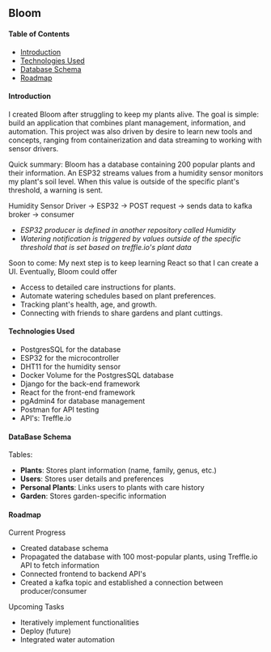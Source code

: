 ## Bloom
#### Table of Contents
- [Introduction](#introduction)
- [Technologies Used](#technologies-used)
- [Database Schema](#database-schema)
- [Roadmap](#roadmap)

#### Introduction

I created Bloom after struggling to keep my plants alive. The goal is simple: build an application that combines plant management, information, and automation. This project was also driven by desire to learn new tools and concepts, ranging from containerization and data streaming to working with sensor drivers. 

Quick summary: 
Bloom has a database containing 200 popular plants and their information. An ESP32 streams values from a humidity sensor monitors my plant's soil level. When this value is outside of the specific plant's threshold, a warning is sent. 

Humidity Sensor Driver -> ESP32 ->  POST request -> sends data to kafka broker ->  consumer 

- *ESP32 producer is defined in another repository called Humidity* 
- *Watering notification is triggered by values outside of the specific threshold that is set based on treffle.io's plant data*

Soon to come:
My next step is to keep learning React so that I can create a UI.
Eventually, Bloom could offer
- Access to detailed care instructions for plants.
- Automate watering schedules based on plant preferences.
- Tracking plant's health, age, and growth.
- Connecting with friends to share gardens and plant cuttings.


#### Technologies Used
- PostgresSQL for the database 
- ESP32 for the microcontroller 
- DHT11 for the humidity sensor
- Docker Volume for the PostgresSQL database
- Django for the back-end framework 
- React for the front-end framework
- pgAdmin4 for database management 
- Postman for API testing 
- API's: Treffle.io  

#### DataBase Schema

Tables:
- **Plants**: Stores plant information (name, family, genus, etc.)
- **Users**: Stores user details and preferences
- **Personal Plants**: Links users to plants with care history
- **Garden**: Stores garden-specific information

#### Roadmap 

Current Progress
- Created database schema
- Propagated the database with 100 most-popular plants, using Treffle.io API to fetch information
- Connected frontend to backend API's
- Created a kafka topic and established a connection between producer/consumer

Upcoming Tasks
- Iteratively implement functionalities
- Deploy (future)
- Integrated water automation 
